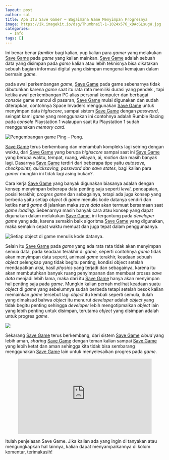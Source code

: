 ```yaml
---
layout: post
author: sal
title: Apa Itu Save Game? – Bagaimana Game Menyimpan Progresnya
image: https://ik.imagekit.io/dsg/Thumbnail-1-1024x576_xDAcGLsugW.jpg
categories:
  - Info
tags: []
---
```

Ini benar benar _familiar_ bagi kalian, yup kalian para _gamer_ yang melakukan [Save Game](https://youtu.be/y_NaAor4mJ4) pada _game_ yang kalian mainkan. [Save Game](https://youtu.be/y_NaAor4mJ4) adalah sebuah data yang disimpan pada _game_ kalian atau lebih teknisnya bisa dikatakan sebuah bagian informasi digital yang disimpan mengenai kemajuan dalam bermain _game_.

pada awal perkembangan _game_, [Save Game](https://youtu.be/y_NaAor4mJ4) pada game sebenarnya tidak dibutuhkan karena _game_ saat itu rata rata memiliki durasi yang pendek , tapi ketika awal perkembangan PC alias personal komputer dan berbagai _console_ game muncul di pasaran, [Save Game](https://youtu.be/y_NaAor4mJ4) mulai digunakan dan sudah diterapkan, contohnya Space Invaders menggunakan [Save Game](https://youtu.be/y_NaAor4mJ4) untuk menyimpan data _highscore_, sampai sistem [Save Game](https://youtu.be/y_NaAor4mJ4) dengan _password_, seingat kami _game_ yang menggunakan ini contohnya adalah Rumble Racing pada _console_ Playstation 1 walaupun saat itu Playstation 1 sudah menggunakan _memory card_.

![Pengembangan game Ping – Pong.](https://ik.imagekit.io/dsg/pic_1-1-1024x576_LA46FEG2L.png "Pengembangan game Ping – Pong.")

[Save Game](https://youtu.be/y_NaAor4mJ4) terus berkembang dan menambah kompleks lagi seiring dengan waktu, dari [Save Game](https://youtu.be/y_NaAor4mJ4) yang berupa _highscore_ sampai saat ini [Save Game](https://youtu.be/y_NaAor4mJ4) yang berupa waktu, tempat, ruang, wilayah, ai, _motion_ dan masih banyak lagi. Dasarnya [Save Game](https://youtu.be/y_NaAor4mJ4) terdiri dari beberapa tipe yaitu _autosave, checkpoints, quicksaving, password dan save states_, bagi kalian para _gamer_ mungkin ini tidak lagi asing bukan?.

Cara kerja [Save Game](https://youtu.be/y_NaAor4mJ4) yang banyak digunakan biasanya adalah dengan konsep menyimpan beberapa data penting saja seperti _level_, pencapaian, posisi terakhir, _progres game_ dan sebagainya, tetapi ada juga konsep yang berbeda yaitu setiap _object_ di _game_ menulis kode datanya sendiri dan ketika nanti _game_ di jalankan maka _save data_ akan termuat bersamaan saat _game loading_. Sebenarnya masih banyak cara atau konsep yang dapat digunakan dalam melakukan [Save Game](https://youtu.be/y_NaAor4mJ4), ini tergantung pada _developer game_ yang ada, karena semakin baik algoritma [Save Game](https://youtu.be/y_NaAor4mJ4) yang digunakan, maka semakin cepat waktu memuat dan juga tepat dalam penggunaanya.

![Setiap object di game menulis kode datanya.](https://ik.imagekit.io/dsg/pic_2-1-1024x576_fpKc3PcP1g.png "Setiap object di game menulis kode datanya.")

Selain itu [Save Game](https://youtu.be/y_NaAor4mJ4) pada _game_ yang ada rata rata tidak akan menyimpan semua data, pada keadaan terakhir di _game_, seperti contohnya _game_ tidak akan menyimpan data seperti, animasi _game_ terakhir, keadaan sebuah _object_ pelengkap yang tidak begitu penting, kondisi object setelah mendapatkan aksi, hasil _physics_ yang terjadi dan sebagainya, karena itu akan membutuhkan banyak ruang penyimpanan dan membuat proses _save data_ menjadi lebih lama, maka dari itu [Save Game](https://youtu.be/y_NaAor4mJ4) hanya akan menyimpan hal penting saja pada _game_. Mungkin kalian pernah melihat keadaan suatu _object_ di _game_ yang sebelumnya sudah berbeda tetapi setelah besok kalian memainkan _game_ tersebut lagi _object_ itu kembali seperti semula, itulah yang dimaksud bahwa _object_ itu menurut _developer_ adalah _object_ yang tidak begitu penting sehingga _developer_ lebih mengotipmalkan _object_ lain yang lebih penting untuk disimpan, terutama _object_ yang disimpan adalah untuk progres _game_.

![](https://ik.imagekit.io/dsg/pic_3-1024x576_cwUtgZjqP.png)

Sekarang [Save Game](https://youtu.be/y_NaAor4mJ4) terus berkembang, dari sistem [Save Game](https://youtu.be/y_NaAor4mJ4) _cloud_ yang lebih aman, _sharing_ [Save Game](https://youtu.be/y_NaAor4mJ4) dengan teman kalian sampai [Save Game](https://youtu.be/y_NaAor4mJ4) yang lebih ketat dan aman sehingga kita tidak bisa sembarang menggunakan [Save Game](https://youtu.be/y_NaAor4mJ4) lain untuk menyelesaikan progres pada _game_.

<figure class="video_container">
<div style="overflow:hidden;padding-top:56.25%;position:relative;">
<iframe style="border:0;height:100%;left:0;position:absolute;top:0;width:100%;" src="https://www.youtube.com/embed/y_NaAor4mJ4" frameborder="0" allowfullscreen="true"> </iframe>
</div>
</figure>

Itulah penjelasan Save Game. Jika kalian ada yang ingin di tanyakan atau mengungkapkan hal lainnya, kalian dapat menyampaikannya di kolom komentar, terimakasih!